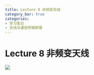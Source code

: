 ```yaml
---
title: Lecture 8 非频变天线  
category_bar: true
categories: 
- 学习笔记
- 天线与通信传输原理
---
```

# Lecture 8 非频变天线
![](https://cdn.jsdelivr.net/gh/l61012345/Pic/img/1DA60A65D3A7E8030DE4F80370ACB4EF.png)
